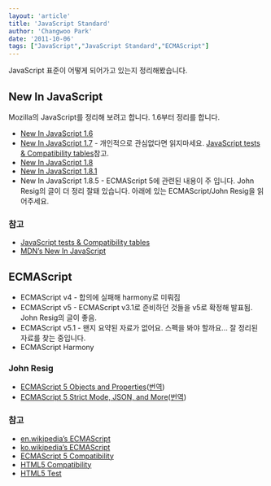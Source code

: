 ```yaml
---
layout: 'article'
title: 'JavaScript Standard'
author: 'Changwoo Park'
date: '2011-10-06'
tags: ["JavaScript","JavaScript Standard","ECMAScript"]
---
```


JavaScript 표준이 어떻게 되어가고 있는지 정리해봤습니다.

## New In JavaScript

Mozilla의 JavaScript를 정리해 보려고 합니다. 1.6부터 정리를 합니다.

 * [New In JavaScript 1.6](/articles/2011/1317086700.html)
 * [New In JavaScript 1.7](/articles/2011/1317201600.html) - 개인적으로 관심없다면 읽지마세요. [JavaScript tests & Compatibility tables](http://robertnyman.com/javascript/)참고.
 * [New In JavaScript 1.8](/articles/2011/1317258960.html)
 * [New In JavaScript 1.8.1](/articles/2011/1317341820.html)
 * New In JavaScript 1.8.5 - ECMAScript 5에 관련된 내용이 주 입니다. John Resig의 글이 더 정리 잘돼 있습니다. 아래에 있는 ECMAScript/John Resig을 읽어주세요.

### 참고

 * [JavaScript tests & Compatibility tables](http://robertnyman.com/javascript/)
 * [MDN’s New In JavaScript](https://developer.mozilla.org/en/JavaScript/New_in_JavaScript)

## ECMAScript

 * ECMAScript v4 - 합의에 실패해 harmony로 미뤄짐
 * ECMAScript v5 - ECMAScript v3.1로 준비하던 것들을 v5로 확정해 발표됨. John Resig의 글이 좋음.
 * ECMAScript v5.1 - 왠지 요약된 자료가 없어요. 스펙을 봐야 할까요... 잘 정리된 자료를 찾는 중입니다.
 * ECMAScript Harmony

### John Resig

 * [ECMAScript 5 Objects and Properties](http://ejohn.org/blog/ecmascript-5-objects-and-properties)([번역](/articles/2011/1317779520.html))
 * [ECMAScript 5 Strict Mode, JSON, and More](http://ejohn.org/blog/ecmascript-5-strict-mode-json-and-more/)([번역](/articles/2011/1317873491.html))

### 참고

 * [en.wikipedia’s ECMAScript](http://en.wikipedia.org/wiki/ECMAScript)
 * [ko.wikipedia’s ECMAScript](http://ko.wikipedia.org/wiki/ECMAScript)
 * [ECMAScript 5 Compatibility](http://kangax.github.com/es5-compat-table/)
 * [HTML5 Compatibility](http://fmbip.com/get-started/)
 * [HTML5 Test](http://html5test.com/)

